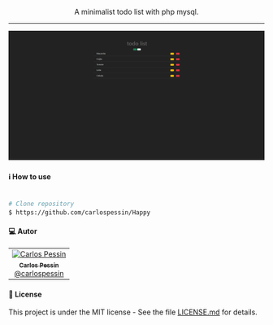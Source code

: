 <p align="center">
  A minimalist todo list with php mysql.
</p>

<!-- <p align="center">
  Live Preview: https://todo-app.carlospessin.vercel.app/
</p> -->

---

<p align="center">
  <img src="assets/model.png">
</p>

#### :information_source: How to use

```bash

# Clone repository
$ https://github.com/carlospessin/Happy

```

#### :computer: Autor

<table>
  <tr>
    <td align="center">
      <a href="https://www.linkedin.com/in/carlospessin/">
        <img src="https://avatars2.githubusercontent.com/u/53182559?s=460&u=0f5fa7bc45e091e71bde6809e640d05da9a3fa6d&v=4" width="100px;" alt="Carlos Pessin"/>
        <br />
        <sub>
          <b>Carlos Pessin</b>
        </sub>
       </a>
       <br />
       <a href="https://www.linkedin.com/in/carlospessin/" title="Linkedin">@carlospessin</a>
       <br />
       <a href="https://www.linkedin.com/in/carlospessin/" title="Code"></a>
    </td>
  </tr>
</table>

#### :memo: License

This project is under the MIT license - See the file [LICENSE.md](https://github.com/carlospessin/todo-app/blob/master/LICENSE.md) for details.
